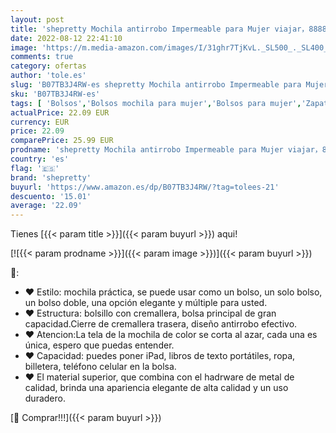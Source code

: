 ```yaml
---
layout: post
title: 'shepretty Mochila antirrobo Impermeable para Mujer viajar，8888G'
date: 2022-08-12 22:41:10
image: 'https://m.media-amazon.com/images/I/31ghr7TjKvL._SL500_._SL400_.jpg'
comments: true
category: ofertas
author: 'tole.es'
slug: 'B07TB3J4RW-es shepretty Mochila antirrobo Impermeable para Mujer...'
sku: 'B07TB3J4RW-es'
tags: [ 'Bolsos','Bolsos mochila para mujer','Bolsos para mujer','Zapatos y complementos','mochila','shepretty','🇪🇸', ]
actualPrice: 22.09 EUR
currency: EUR
price: 22.09
comparePrice: 25.99 EUR
prodname: 'shepretty Mochila antirrobo Impermeable para Mujer viajar，8888G'
country: 'es'
flag: '🇪🇸'
brand: 'shepretty'
buyurl: 'https://www.amazon.es/dp/B07TB3J4RW/?tag=tolees-21'
descuento: '15.01'
average: '22.09'
---
```


Tienes [{{< param title >}}]({{< param buyurl >}}) aqui!

[![{{< param prodname >}}]({{< param image >}})]({{< param buyurl >}})

🔎:

- ❤ Estilo: mochila práctica, se puede usar como un bolso, un solo bolso, un bolso doble, una opción elegante y múltiple para usted.
- ❤ Estructura: bolsillo con cremallera, bolsa principal de gran capacidad.Cierre de cremallera trasera, diseño antirrobo efectivo.
- ❤ Atencion:La tela de la mochila de color se corta al azar, cada una es única, espero que puedas entender.
- ❤ Capacidad: puedes poner iPad, libros de texto portátiles, ropa, billetera, teléfono celular en la bolsa.
- ❤ El material superior, que combina con el hadrware de metal de calidad, brinda una apariencia elegante de alta calidad y un uso duradero.

[🛒 Comprar!!!]({{< param buyurl >}})
